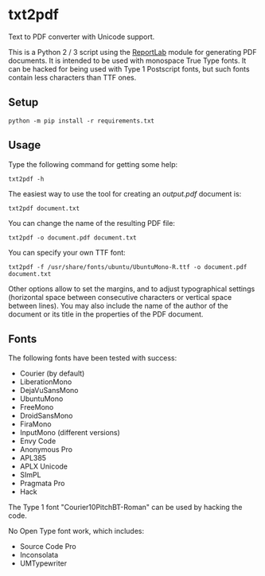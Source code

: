 txt2pdf
=======

Text to PDF converter with Unicode support.

This is a Python 2 / 3 script using the [ReportLab](https://pypi.org/project/reportlab/) module for generating PDF
documents. It is intended to be used with monospace True Type fonts.
It can be hacked for being used with Type 1 Postscript fonts, but such
fonts contain less characters than TTF ones.

Setup
-----

    python -m pip install -r requirements.txt

Usage
-----

Type the following command for getting some help:

    txt2pdf -h

The easiest way to use the tool for creating an _output.pdf_ document is:

    txt2pdf document.txt

You can change the name of the resulting PDF file:

    txt2pdf -o document.pdf document.txt

You can specify your own TTF font:

    txt2pdf -f /usr/share/fonts/ubuntu/UbuntuMono-R.ttf -o document.pdf document.txt

Other options allow to set the margins, and to adjust typographical settings (horizontal space between consecutive characters or vertical space between lines). You may also include the name of the author of the document or its title in the properties of the PDF document.

Fonts
-----

The following fonts have been tested with success:

  * Courier (by default)
  * LiberationMono
  * DejaVuSansMono
  * UbuntuMono
  * FreeMono
  * DroidSansMono
  * FiraMono
  * InputMono (different versions)
  * Envy Code
  * Anonymous Pro
  * APL385
  * APLX Unicode
  * SImPL
  * Pragmata Pro
  * Hack

The Type 1 font "Courier10PitchBT-Roman" can be used by hacking the code.

No Open Type font work, which includes:

  * Source Code Pro
  * Inconsolata
  * UMTypewriter
